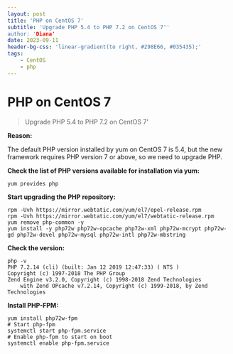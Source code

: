```yaml
---
layout: post
title: 'PHP on CentOS 7'
subtitle: 'Upgrade PHP 5.4 to PHP 7.2 on CentOS 7''
author: 'Dìana'
date: 2023-09-11
header-bg-css: 'linear-gradient(to right, #298E66, #035435);'
tags:
    - CentOS
    - php
---  
```


# PHP on CentOS 7
> Upgrade PHP 5.4 to PHP 7.2 on CentOS 7'

**Reason:**

The default PHP version installed by yum on CentOS 7 is 5.4, but the new framework requires PHP version 7 or above, so we need to upgrade PHP.

**Check the list of PHP versions available for installation via yum:**

```shell
yum provides php
```

**Start upgrading the PHP repository:**

```shell
rpm -Uvh https://mirror.webtatic.com/yum/el7/epel-release.rpm 
rpm -Uvh https://mirror.webtatic.com/yum/el7/webtatic-release.rpm
yum remove php-common -y  
yum install -y php72w php72w-opcache php72w-xml php72w-mcrypt php72w-gd php72w-devel php72w-mysql php72w-intl php72w-mbstring
```

**Check the version:**

```shell
php -v
PHP 7.2.14 (cli) (built: Jan 12 2019 12:47:33) ( NTS )
Copyright (c) 1997-2018 The PHP Group
Zend Engine v3.2.0, Copyright (c) 1998-2018 Zend Technologies
    with Zend OPcache v7.2.14, Copyright (c) 1999-2018, by Zend Technologies
```

**Install PHP-FPM:**

```shell
yum install php72w-fpm
# Start php-fpm
systemctl start php-fpm.service
# Enable php-fpm to start on boot
systemctl enable php-fpm.service
```
